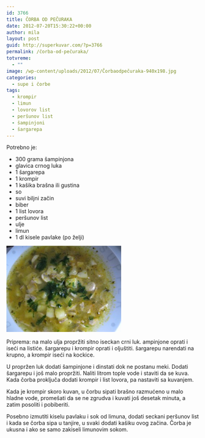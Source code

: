 ```yaml
---
id: 3766
title: ČORBA OD PEČURAKA
date: 2012-07-20T15:30:22+00:00
author: mila
layout: post
guid: http://superkuvar.com/?p=3766
permalink: /čorba-od-pečuraka/
totvreme:
  - ""
image: /wp-content/uploads/2012/07/Čorbaodpečuraka-940x198.jpg
categories:
  - supe i čorbe
tags:
  - krompir
  - limun
  - lovorov list
  - peršunov list
  - šampinjoni
  - šargarepa
---
```

Potrebno je:

  * 300 grama šampinjona
  * glavica crnog luka
  * 1 šargarepa
  * 1 krompir
  * 1 kašika brašna ili gustina
  * so
  * suvi biljni začin
  * biber
  * 1 list lovora
  * peršunov list
  * ulje
  * limun
  * 1 dl kisele pavlake (po želji)

<img class="alignnone size-medium wp-image-3767" title="Čorbaodpečuraka" src="/wp-content/uploads/2012/07/%C4%8Corbaodpečuraka-300x225.jpg" alt="" width="300" height="225" /> 

Priprema: na malo ulja propržiti sitno iseckan crni luk.  ampinjone oprati i iseći na listiće. šargarepu i krompir oprati i oljuštiti. šargarepu narendati na krupno, a krompir iseći na kockice.

U propržen luk dodati šampinjone i dinstati dok ne postanu meki. Dodati šargarepu i još malo propržiti. Naliti litrom tople vode i staviti da se kuva. Kada čorba proključa dodati krompir i list lovora, pa nastaviti sa kuvanjem.

Kada je krompir skoro kuvan, u čorbu sipati brašno razmućeno u malo hladne vode, promešati da se ne zgrudva i kuvati još desetak minuta, a zatim posoliti i pobiberiti.

Posebno izmutiti kiselu pavlaku i sok od limuna, dodati seckani peršunov list i kada se čorba sipa u tanjire, u svaki dodati kašiku ovog začina. Čorba je ukusna i ako se samo zakiseli limunovim sokom.